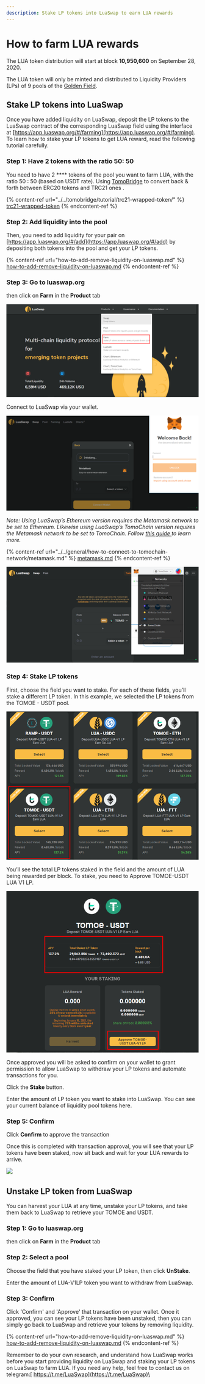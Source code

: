 ```yaml
---
description: Stake LP tokens into LuaSwap to earn LUA rewards
---
```


# How to farm LUA rewards

The LUA token distribution will start at block **10,950,600** on September 28, 2020.&#x20;

The LUA token will only be minted and distributed to Liquidity Providers (LPs) of 9 pools of the [Golden Field](https://forum.tomochain.com/t/golden-field-proposal-for-luaswaps-reward-allocation/931).

## Stake LP tokens into LuaSwap

Once you have added liquidity on LuaSwap, deposit the LP tokens to the LuaSwap contract of the corresponding LuaSwap field using the interface at [https://app.luaswap.org/#/farming](https://app.luaswap.org/#/farming). To learn how to stake your LP tokens to get LUA reward, read the following tutorial carefully.

### **Step 1: Have 2 tokens with the ratio 50: 50**

You need to have 2 **** tokens of the pool you want to farm LUA, with the ratio 50 : 50 (based on USDT rate). Using [TomoBridge](https://bridge.tomochain.com) to convert back & forth between ERC20 tokens and TRC21 ones .

{% content-ref url="../../tomobridge/tutorial/trc21-wrapped-token/" %}
[trc21-wrapped-token](../../tomobridge/tutorial/trc21-wrapped-token/)
{% endcontent-ref %}

### **Step 2: Add liquidity into the pool**

Then, you need to add liquidity for your pair on [https://app.luaswap.org/#/add](https://app.luaswap.org/#/add) by depositing both tokens into the pool and get your LP tokens.

{% content-ref url="how-to-add-remove-liquidity-on-luaswap.md" %}
[how-to-add-remove-liquidity-on-luaswap.md](how-to-add-remove-liquidity-on-luaswap.md)
{% endcontent-ref %}

### **Step 3: Go to luaswap.org**

then click on **Farm** in the **Product** tab

![](<../../.gitbook/assets/image (93).png>)

Connect to LuaSwap via your wallet.

![](<../../.gitbook/assets/image (94).png>)

_Note:_ _Using LuaSwap’s Ethereum version requires the Metamask network to be set to Ethereum. Likewise using LuaSwap’s TomoChain version requires the Metamask network to be set to TomoChain. Follow_ [_this guide_ ](https://docs.tomochain.com/general/how-to-connect-to-tomochain-network/metamask)_to learn more._

{% content-ref url="../../general/how-to-connect-to-tomochain-network/metamask.md" %}
[metamask.md](../../general/how-to-connect-to-tomochain-network/metamask.md)
{% endcontent-ref %}

![](<../../.gitbook/assets/image (99).png>)

### Step 4: Stake LP tokens

First, choose the field you want to stake. For each of these fields, you’ll stake a different LP token. In this example, we selected the LP tokens from the TOMOE - USDT pool.

![](<../../.gitbook/assets/image (96).png>)

You’ll see the total LP tokens staked in the field and the amount of LUA being rewarded per block. To stake, you need to Approve TOMOE-USDT LUA V1 LP.

![](<../../.gitbook/assets/image (97).png>)

Once approved you will be asked to confirm on your wallet to grant permission to allow LuaSwap to withdraw your LP tokens and automate transactions for you.

Click the **Stake** button.

Enter the amount of LP token you want to stake into LuaSwap. You can see your current balance of liquidity pool tokens here.&#x20;

### Step 5: Confirm

Click **Confirm** to approve the transaction

Once this is completed with transaction approval, you will see that your LP tokens have been staked, now sit back and wait for your LUA rewards to arrive.

![](https://lh5.googleusercontent.com/9vyixhMdolzouIoS8htAGLU1X3sfYZAqLm3Isv-7VAUFFqAXXFRYdaZR66zp-feBrN9W9XJRmzzNyPDMRPAY885nOwmGDgqWm127N9NcR8719Up34HoRtT-m8B2OApSgu5wgFjtt)

## Unstake LP token from LuaSwap

You can harvest your LUA at any time, unstake your LP tokens, and take them back to LuaSwap to retrieve your TOMOE and USDT.

### **Step 1: Go to luaswap.org**

then click on **Farm** in the **Product** tab

### Step 2: Select a pool

Choose the field that you have staked your LP token, then click **UnStake**.&#x20;

Enter the amount of LUA-V1LP token you want to withdraw from LuaSwap.

### Step 3: Confirm

Click 'Confirm' and 'Approve' that transaction on your wallet. Once it approved, you can see your LP tokens have been unstaked, then you can simply go back to LuaSwap and retrieve your tokens by removing liquidity.

{% content-ref url="how-to-add-remove-liquidity-on-luaswap.md" %}
[how-to-add-remove-liquidity-on-luaswap.md](how-to-add-remove-liquidity-on-luaswap.md)
{% endcontent-ref %}

Remember to do your own research, and understand how LuaSwap works before you start providing liquidity on LuaSwap and staking your LP tokens on LuaSwap to farm LUA. If you need any help, feel free to contact us on telegram:[ https://t.me/LuaSwap](https://t.me/LuaSwap)\

